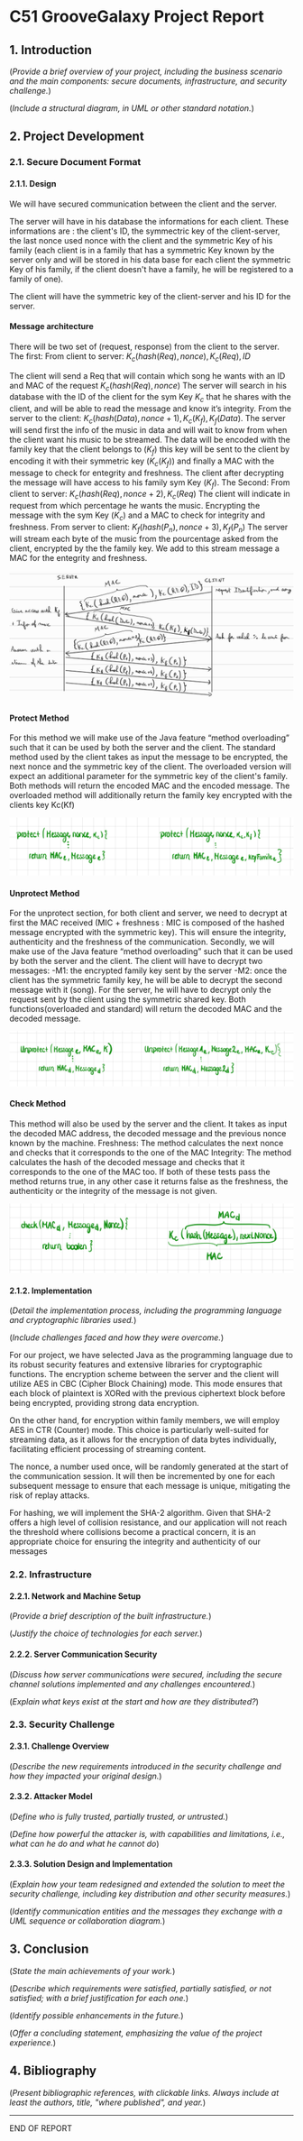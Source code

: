 # C51 GrooveGalaxy Project Report

## 1. Introduction

(_Provide a brief overview of your project, including the business scenario and the main components: secure documents, infrastructure, and security challenge._)

(_Include a structural diagram, in UML or other standard notation._)

## 2. Project Development

### 2.1. Secure Document Format

#### 2.1.1. Design

We will have secured communication between the client and the server. 

The server will have in his database the informations for each client. These informations are : the client's ID, the symmectric key of the client-server, the last nonce used nonce with the client and the symmetric Key of his family (each client is in a family that has a symmetric Key known by the server only and will be stored in his data base for each client the symmetric Key of his family, if the client doesn't have a family, he will be registered to a family of one).

The client will have the symmetric key of the client-server and his ID for the server.
#### Message architecture

There will be two set of (request, response) from the client to the server.
The first:
From client to server: ${K_c(hash(Req), nonce), K_c(Req), ID}$

The client will send a Req that will contain which song he wants with an ID and MAC of the request ${K_c(hash(Req), nonce)}$
The server will search in his database with the ID of the client for the sym Key $K_c$ that he shares with the client, and will be able to read the message and know it’s integrity.
From the server to the client: ${K_c(hash(Data), nonce + 1), K_c(K_f), K_f(Data)}$. 
The server will send first the info of the music in data and will wait to know from when the client want his music to be streamed.
The data will be encoded with the family key that the client belongs to ($K_f$) this key will be sent to the client by encoding it with their symmetric key ($K_c(K_f)$) and finally a MAC 
with the message to check for entegrity and freshness.
The client after decrypting the message will have access to his family sym Key ($K_f$).
The Second:
From client to server: ${K_c(hash(Req), nonce + 2), K_c(Req)}$
The client will indicate in request from which percentage he wants the music.
Encrypting the message with the sym Key ($K_c$) and a MAC to check for integrity and freshness. 
From server to client: ${K_f(hash(P_n), nonce + 3), K_f(P_n)}$
The server will stream each byte of the music from the pourcentage asked from the client, encrypted by the the family key. We add to this stream message a MAC for the entegrity and freshness.

![](img/Structure.jpg)

#### Protect Method

For this method we will make use of the Java feature “method overloading” such that it can be used by both the server and the client. 
The standard method used by the client takes as input the message to be encrypted, the next nonce and the symmetric key of the client. The overloaded version will expect an additional parameter for the symmetric key of the client's family.
Both methods will return the encoded MAC and the encoded message. The overloaded method will additionally return the family key encrypted with the clients key Kc(Kf)

![](img/ProtectMethod.jpeg)

#### Unprotect Method
For the unprotect section, for both client and server, we need to decrypt at first the MAC received (MIC + freshness : MIC is composed of the hashed message encrypted with the symmetric key). This will ensure the integrity, authenticity and the freshness of the communication.
Secondly, we will make use of the Java feature “method overloading” such that it can be used by both the server and the client. The client will have to decrypt two messages:
-M1: the encrypted family key sent by the server 
-M2: once the client has the symmetric family key, he will be able to decrypt the second message with it (song).
For the server, he will have to decrypt only the request sent by the client using the symmetric shared key. 
Both functions(overloaded and standard) will return the decoded MAC and the decoded message. 

![](img/UnprotectMethod.jpeg)

#### Check Method

This method will also be used by the server and the client. It takes as input the decoded MAC address, the decoded message and the previous nonce known by the machine.
Freshness: The method calculates the next nonce and checks that it corresponds to the one of the MAC 
Integrity: The method calculates the hash of the decoded message and checks that it corresponds to the one of the MAC too.
If both of these tests pass the method returns true, in any other case it returns false as the freshness, the authenticity or the integrity of the message is not given. 

![](img/CheckMethod.jpeg)

#### 2.1.2. Implementation

(_Detail the implementation process, including the programming language and cryptographic libraries used._)

(_Include challenges faced and how they were overcome._)

For our project, we have selected Java as the programming language due to its robust security features and extensive libraries for cryptographic functions. The encryption scheme between the server and the client will utilize AES in CBC (Cipher Block Chaining) mode. This mode ensures that each block of plaintext is XORed with the previous ciphertext block before being encrypted, providing strong data encryption.

On the other hand, for encryption within family members, we will employ AES in CTR (Counter) mode. This choice is particularly well-suited for streaming data, as it allows for the encryption of data bytes individually, facilitating efficient processing of streaming content.

The nonce, a number used once, will be randomly generated at the start of the communication session. It will then be incremented by one for each subsequent message to ensure that each message is unique, mitigating the risk of replay attacks.

For hashing, we will implement the SHA-2 algorithm. Given that SHA-2 offers a high level of collision resistance, and our application will not reach the threshold where collisions become a practical concern, it is an appropriate choice for ensuring the integrity and authenticity of our messages


### 2.2. Infrastructure

#### 2.2.1. Network and Machine Setup

(_Provide a brief description of the built infrastructure._)

(_Justify the choice of technologies for each server._)

#### 2.2.2. Server Communication Security

(_Discuss how server communications were secured, including the secure channel solutions implemented and any challenges encountered._)

(_Explain what keys exist at the start and how are they distributed?_)

### 2.3. Security Challenge

#### 2.3.1. Challenge Overview

(_Describe the new requirements introduced in the security challenge and how they impacted your original design._)

#### 2.3.2. Attacker Model

(_Define who is fully trusted, partially trusted, or untrusted._)

(_Define how powerful the attacker is, with capabilities and limitations, i.e., what can he do and what he cannot do_)

#### 2.3.3. Solution Design and Implementation

(_Explain how your team redesigned and extended the solution to meet the security challenge, including key distribution and other security measures._)

(_Identify communication entities and the messages they exchange with a UML sequence or collaboration diagram._)  

## 3. Conclusion

(_State the main achievements of your work._)

(_Describe which requirements were satisfied, partially satisfied, or not satisfied; with a brief justification for each one._)

(_Identify possible enhancements in the future._)

(_Offer a concluding statement, emphasizing the value of the project experience._)

## 4. Bibliography

(_Present bibliographic references, with clickable links. Always include at least the authors, title, "where published", and year._)

----
END OF REPORT
